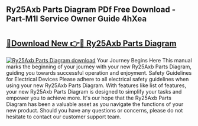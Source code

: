 ## Ry25Axb Parts Diagram PDf Free Download - Part-M1I Service Owner Guide 4hXea

# <h2><a href="http://dfn6pe.blite.top/?on=Ry25Axb+Parts+Diagram">🔗Download New 👉🔴 Ry25Axb Parts Diagram</a></h2>

[![Ry25Axb Parts Diagram download](https://i.imgur.com/lujVjoI.png)](http://dfn6pe.blite.top/?on=Ry25Axb+Parts+Diagram)
Your Journey Begins Here This manual marks the beginning of your journey with your new Ry25Axb Parts Diagram, guiding you towards successful operation and enjoyment. Safety Guidelines for Electrical Devices Please adhere to all electrical safety guidelines when using your new Ry25Axb Parts Diagram. With features like list of features, your new Ry25Axb Parts Diagram is designed to simplify your tasks and empower you to achieve more. It's our hope that the Ry25Axb Parts Diagram has been a valuable asset as you navigate the functions of your new product. Should you have any questions or concerns, please do not hesitate to contact our customer support team.
